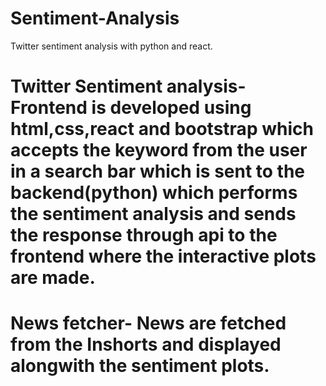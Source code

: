 # Sentiment-Analysis
 Twitter sentiment analysis with python and react. 
 
 # Twitter Sentiment analysis- Frontend is developed using html,css,react and bootstrap which accepts the keyword from the user in a search bar which is sent to the backend(python) which performs the sentiment analysis and sends the response through api to the frontend where the interactive plots are made. 
 # News fetcher- News are fetched from the Inshorts and displayed alongwith the sentiment plots.
